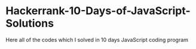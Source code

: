 # Hackerrank-10-Days-of-JavaScript-Solutions
Here all of the codes which I solved in 10 days JavaScript coding program
